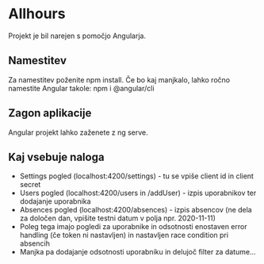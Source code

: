 # Allhours

Projekt je bil narejen s pomočjo Angularja.

## Namestitev

Za namestitev poženite npm install.
Če bo kaj manjkalo, lahko ročno namestite Angular takole: npm i @angular/cli

## Zagon aplikacije

Angular projekt lahko zaženete z ng serve.

## Kaj vsebuje naloga
- Settings pogled (localhost:4200/settings) - tu se vpiše client id in client secret
- Users pogled (localhost:4200/users in /addUser) - izpis uporabnikov ter dodajanje uporabnika
- Absences pogled (localhost:4200/absences) - izpis absencov (ne dela za določen dan, vpišite testni datum v polja npr. 2020-11-11)
- Poleg tega imajo pogledi za uporabnike in odsotnosti enostaven error handling (če token ni nastavljen) in nastavljen race condition pri absencih
- Manjka pa dodajanje odsotnosti uporabniku in delujoč filter za datume...
